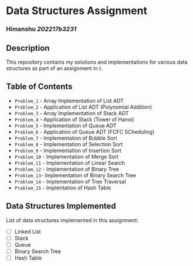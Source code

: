 # Data Structures Assignment
### Himanshu  _202217b3231_

## Description
This repository contains my solutions and implementations for various data structures as part of an assignment in `C`.

## Table of Contents
- `Problem_1` - Array Implementation of List ADT
- `Problem_2` - Application of List ADT (Polynomial Addition)
- `Problem_3` - Array Implementation of Stack ADT
- `Problem_4` - Application of Stack (Tower of Hanoi)
- `Problem_5` - Implementation of Queue ADT
- `Problem_6` - Application of Queue ADT (FCFC SCheduling)
- `Problem_7` - Implementation of Bubble Sort
- `Problem_8` - Implementation of Selection Sort
- `Problem_9` - Implementation of Insertion Sort
- `Problem_10` - Implementation of Merge Sort
- `Problem_11` - Implementation of Linear Search
- `Problem_12` - Implementation of Binary Tree
- `Problem_13`- Implementation of Binary Search Tree
- `Problem_14` - Implementation of Tree Traversal
- `Problem_15` - Implentation of Hash Table

## Data Structures Implemented
List of data structures implemented in this assignment:
- [ ] Linked List
- [ ] Stack
- [ ] Queue
- [ ] Binary Search Tree
- [ ] Hash Table
